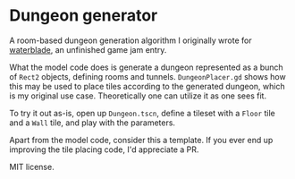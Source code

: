 # Dungeon generator

A room-based dungeon generation algorithm I originally wrote for [waterblade](https://github.com/ChemicalInk/waterblade), an unfinished game jam entry.

What the model code does is generate a dungeon represented as a bunch of `Rect2` objects, defining rooms and tunnels. `DungeonPlacer.gd` shows how this may be used to place tiles according to the generated dungeon, which is my original use case. Theoretically one can utilize it as one sees fit.

To try it out as-is, open up `Dungeon.tscn`, define a tileset with a `Floor` tile and a `Wall` tile, and play with the parameters.

Apart from the model code, consider this a template. If you ever end up improving the tile placing code, I'd appreciate a PR.

MIT license.